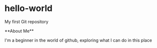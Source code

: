 # hello-world
My first Git repository
<p>**About Me**<p/>
I'm a beginner in the world of github, exploring what I can do in this place

